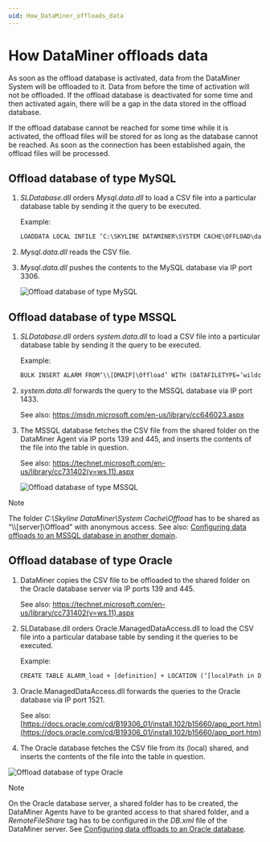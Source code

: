 ```yaml
---
uid: How_DataMiner_offloads_data
---
```


# How DataMiner offloads data

As soon as the offload database is activated, data from the DataMiner System will be offloaded to it. Data from before the time of activation will not be offloaded. If the offload database is deactivated for some time and then activated again, there will be a gap in the data stored in the offload database.

If the offload database cannot be reached for some time while it is activated, the offload files will be stored for as long as the database cannot be reached. As soon as the connection has been established again, the offload files will be processed.

## Offload database of type MySQL

1. *SLDatabase.dll* orders *Mysql.data.dll* to load a CSV file into a particular database table by sending it the query to be executed.

   Example:

   ```txt
   LOADDATA LOCAL INFILE ‘C:\SKYLINE DATAMINER\SYSTEM CACHE\OFFLOAD\data.csv’INTO TABLE ALARM
   ```

1. *Mysql.data.dll* reads the CSV file.

1. *Mysql.data.dll* pushes the contents to the MySQL database via IP port 3306.

   ![Offload database of type MySQL](~/user-guide/images/db_offload_mysql.jpg)

## Offload database of type MSSQL

1. *SLDatabase.dll* orders *system.data.dll* to load a CSV file into a particular database table by sending it the query to be executed.

   Example:

   ```txt
   BULK INSERT ALARM FROM‘\\[DMAIP]\Offload’ WITH (DATAFILETYPE=’wildcard’, FIELDTERMINATOR = ‘\t’)
   ```

1. *system.data.dll* forwards the query to the MSSQL database via IP port 1433.

   See also: <https://msdn.microsoft.com/en-us/library/cc646023.aspx>

1. The MSSQL database fetches the CSV file from the shared folder on the DataMiner Agent via IP ports 139 and 445, and inserts the contents of the file into the table in question.

   See also: <https://technet.microsoft.com/en-us/library/cc731402(v=ws.11).aspx>

   ![Offload database of type MSSQL](~/user-guide/images/db_offload_mssql.jpg)

> [!NOTE]
> The folder *C:\\Skyline DataMiner\\System Cache\\Offload* has to be shared as “\\\\\[server\]\\Offload” with anonymous access. See also: [Configuring data offloads to an MSSQL database in another domain](xref:DB_xml#configuring-data-offloads-to-an-sql-server-database-in-another-domain).

## Offload database of type Oracle

1. DataMiner copies the CSV file to be offloaded to the shared folder on the Oracle database server via IP ports 139 and 445.

   See also: <https://technet.microsoft.com/en-us/library/cc731402(v=ws.11).aspx>

1. SLDatabase.dll orders Oracle.ManagedDataAccess.dll to load the CSV file into a particular database table by sending it the queries to be executed.

   Example:

   ```txt
   CREATE TABLE ALARM_load + [definition] + LOCATION (‘[localPath in Db.xml]’)MERGE INTO ALARM USING (SELECT x FROM ALARM_load)…DROP TABLE ALARM_load
   ```

1. Oracle.ManagedDataAccess.dll forwards the queries to the Oracle database via IP port 1521.

   See also: [https://docs.oracle.com/cd/B19306_01/install.102/b15660/app_port.htm](https://docs.oracle.com/cd/B19306_01/install.102/b15660/app_port.htm)

1. The Oracle database fetches the CSV file from its (local) shared, and inserts the contents of the file into the table in question.

![Offload database of type Oracle](~/user-guide/images/db_offload_oracle.jpg)

> [!NOTE]
> On the Oracle database server, a shared folder has to be created, the DataMiner Agents have to be granted access to that shared folder, and a *RemoteFileShare* tag has to be configured in the *DB.xml* file of the DataMiner server. See [Configuring data offloads to an Oracle database](xref:DB_xml#configuring-data-offloads-to-an-oracle-database).
